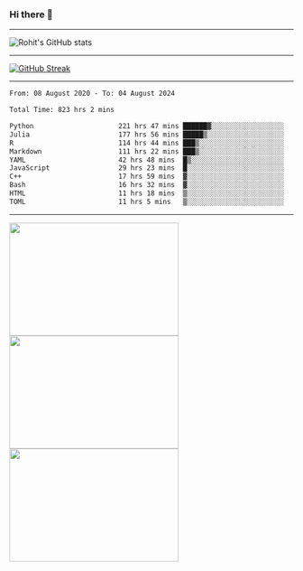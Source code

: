 ### Hi there 👋

<hr/>

![Rohit's GitHub stats](https://github-readme-stats.vercel.app/api?username=RohitRathore1&show_icons=true&theme=transparent)

<hr/>

[![GitHub Streak](http://github-readme-streak-stats.herokuapp.com?user=RohitRathore1&theme=dark&mode=weekly)](https://git.io/streak-stats)

<hr/>

<!--START_SECTION:waka-->

```txt
From: 08 August 2020 - To: 04 August 2024

Total Time: 823 hrs 2 mins

Python                     221 hrs 47 mins ██████▓░░░░░░░░░░░░░░░░░░   26.95 %
Julia                      177 hrs 56 mins █████▒░░░░░░░░░░░░░░░░░░░   21.62 %
R                          114 hrs 44 mins ███▒░░░░░░░░░░░░░░░░░░░░░   13.94 %
Markdown                   111 hrs 22 mins ███▒░░░░░░░░░░░░░░░░░░░░░   13.53 %
YAML                       42 hrs 48 mins  █▒░░░░░░░░░░░░░░░░░░░░░░░   05.20 %
JavaScript                 29 hrs 23 mins  █░░░░░░░░░░░░░░░░░░░░░░░░   03.57 %
C++                        17 hrs 59 mins  ▓░░░░░░░░░░░░░░░░░░░░░░░░   02.19 %
Bash                       16 hrs 32 mins  ▓░░░░░░░░░░░░░░░░░░░░░░░░   02.01 %
HTML                       11 hrs 18 mins  ▒░░░░░░░░░░░░░░░░░░░░░░░░   01.37 %
TOML                       11 hrs 5 mins   ▒░░░░░░░░░░░░░░░░░░░░░░░░   01.35 %
```

<!--END_SECTION:waka-->

<hr/>

<p>
  <img src="https://wakatime.com/share/@TeAmp0is0N/0205e68a-e5ed-48bf-b870-3c94c1fa77d3.svg" width="300" height="200">
  <img src="https://wakatime.com/share/@TeAmp0is0N/3935ee43-08a3-493e-8b95-60c1f9204b15.svg" width="300" height="200">
  <img src="https://wakatime.com/share/@TeAmp0is0N/8717aacc-7340-44e0-abb1-987dc9823fcd.svg" width="300" height="200">
</p>




